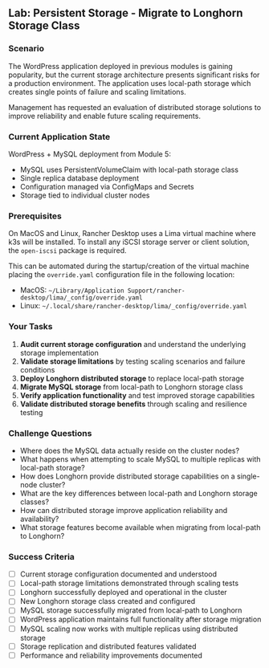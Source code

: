 ## Lab: Persistent Storage - Migrate to Longhorn Storage Class

### Scenario

The WordPress application deployed in previous modules is gaining popularity, but the current storage architecture presents significant risks for a production environment.
The application uses local-path storage which creates single points of failure and scaling limitations.

Management has requested an evaluation of distributed storage solutions to improve reliability and enable future scaling requirements.

### Current Application State

WordPress + MySQL deployment from Module 5:

- MySQL uses PersistentVolumeClaim with local-path storage class
- Single replica database deployment
- Configuration managed via ConfigMaps and Secrets
- Storage tied to individual cluster nodes

### Prerequisites

On MacOS and Linux, Rancher Desktop uses a Lima virtual machine where k3s will be installed.
To install any iSCSI storage server or client solution, the `open-iscsi` package is required.

This can be automated during the startup/creation of the virtual machine placing the `override.yaml` configuration file in the following location:

- MacOS: `~/Library/Application Support/rancher-desktop/lima/_config/override.yaml`
- Linux: `~/.local/share/rancher-desktop/lima/_config/override.yaml`

### Your Tasks

1. **Audit current storage configuration** and understand the underlying storage implementation
2. **Validate storage limitations** by testing scaling scenarios and failure conditions
3. **Deploy Longhorn distributed storage** to replace local-path storage
4. **Migrate MySQL storage** from local-path to Longhorn storage class
5. **Verify application functionality** and test improved storage capabilities
6. **Validate distributed storage benefits** through scaling and resilience testing

### Challenge Questions

- Where does the MySQL data actually reside on the cluster nodes?
- What happens when attempting to scale MySQL to multiple replicas with local-path storage?
- How does Longhorn provide distributed storage capabilities on a single-node cluster?
- What are the key differences between local-path and Longhorn storage classes?
- How can distributed storage improve application reliability and availability?
- What storage features become available when migrating from local-path to Longhorn?

### Success Criteria

- [ ] Current storage configuration documented and understood
- [ ] Local-path storage limitations demonstrated through scaling tests
- [ ] Longhorn successfully deployed and operational in the cluster
- [ ] New Longhorn storage class created and configured
- [ ] MySQL storage successfully migrated from local-path to Longhorn
- [ ] WordPress application maintains full functionality after storage migration
- [ ] MySQL scaling now works with multiple replicas using distributed storage
- [ ] Storage replication and distributed features validated
- [ ] Performance and reliability improvements documented
